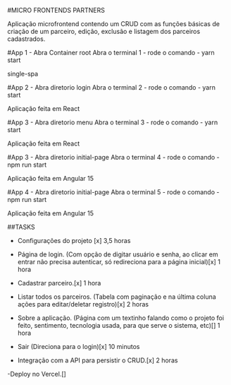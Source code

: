 #MICRO FRONTENDS PARTNERS

Aplicação microfrontend contendo um CRUD com as funções básicas de criação de um parceiro, edição, exclusão e listagem dos parceiros cadastrados.


#App 1 - Abra Container root
Abra o terminal 1  - rode o comando - yarn  start

single-spa

#App 2 - Abra  diretorio login
Abra o terminal 2 - rode o comando - yarn start

Aplicação feita em React

#App 3 - Abra  diretorio menu
Abra o terminal 3 - rode o comando - yarn start

Aplicação feita em React


#App 3 - Abra  diretorio initial-page
Abra o terminal 4 - rode o comando - npm run start

Aplicação feita em Angular 15


#App 4 - Abra  diretorio initial-page
Abra o terminal 5 - rode o comando - npm run start

Aplicação feita em Angular 15



##TASKS

- Configurações do projeto [x] 3,5 horas

- Página de login. (Com opção de digitar usuário e senha, ao clicar em entrar não precisa autenticar,
só redireciona para a página inicial)[x] 1 hora

- Cadastrar parceiro.[x] 1 hora

- Listar todos os parceiros. (Tabela com paginação e na última coluna ações para
editar/deletar registro)[x] 2 horas

- Sobre a aplicação. (Página com um textinho falando como o projeto foi feito, sentimento,
tecnologia usada, para que serve o sistema, etc)[] 1 hora

- Sair (Direciona para o login)[x] 10 minutos

- Integração com a API para persistir o CRUD.[x] 2 horas

-Deploy no Vercel.[]
